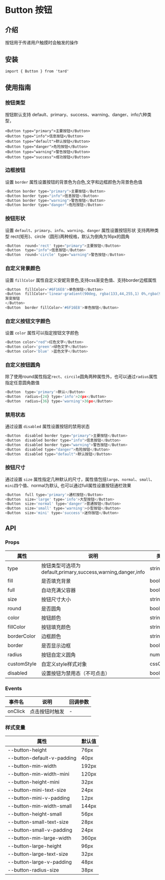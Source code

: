 # Button 按钮

## 介绍
按钮用于传递用户触摸时会触发的操作
## 安装
```
import { Button } from 'tard'
```

## 使用指南

### 按钮类型
  按钮默认支持 default、primary、success、warning、danger、info六种类型，

```
<Button type="primary">主要按钮</Button>
<Button type="info">信息按钮</Button>
<Button type="default">默认按钮</Button>
<Button type="danger">危险按钮</Button>
<Button type="warning">警告按钮</Button>
<Button type="success">成功按钮</Button>
```
### 边框按钮
设置 `border` 属性设置按钮的背景色为白色,文字和边框颜色为背景色色值
```js
<Button border type="primary">主要按钮</Button>
<Button border type="info">信息按钮</Button>
<Button border type="warning">警告按钮</Button>
<Button border type="danger">危险按钮</Button>
```
### 按钮形状
设置 `default`、`primary`、`info`、`warning`、`danger` 属性设置按钮形状 支持两种类型 rect(矩形)、circle（圆形)两种规格，默认为倒角为16px的圆角
```js
<Button  round='rect' type="primary">主要按钮</Button>
<Button  type="info">信息按钮</Button>
<Button  round='circle' type="warning">警告按钮</Button>
```

### 自定义背景颜色
设置 `fillColor` 属性自定义安妮背景色,支持css渐变色值、支持border边框属性
```js
<Button  fillColor='#6F16E8'>单色按钮</Button>
<Button  fillColor='linear-gradient(90deg, rgba(133,44,255,1) 0%,rgba(97,16,206,1) 100%)'>
渐变按钮
</Button>
<Button  border fillColor='#6F16E8'>单色按钮</Button>
```
### 自定义按钮文字颜色
设置 `color` 属性可以指定按钮文字颜色
```js
<Button color="red">红色文字</Button>
<Button color='green'>绿色文字</Button>
<Button color='blue' >蓝色文字</Button>
```
### 自定义按钮圆角
除了使用round属性指定`rect`、`circile`圆角两种属性外，也可以通过`radius`属性指定任意圆角数值
```js
<Button  type='primary'>默认</Button>
<Button  radius={24} type='info'>24px</Button>
<Button  radius={36} type='warning'>36px</Button>
```

### 禁用状态
通过设置 `disabled` 属性设置按钮的禁用状态
```js
<Button  disabled border type="primary">主要按钮</Button>
<Button  disabled border type="info">信息按钮</Button>
<Button  disabled border type="warning">警告按钮</Button>
<Button  disabled type="danger">危险按钮</Button>
<Button  disabled type="default">默认按钮</Button>
```

### 按钮尺寸
通过设置 `size` 属性指定几种默认的尺寸，属性值包括`large`、`normal`、`small`、`mini`四个值、normal为默认,
也可以通过full属性设置按钮通栏效果
```js
<Button  full type='primary'>通栏按钮</Button>
<Button  size='large' type='info'>大型按钮</Button>
<Button  size='normal' type='danger'>普通按钮</Button>
<Button  size='small' type='warning'>小型按钮</Button>
<Button  size='mini' type='success'>迷你按钮</Button>
```

## API
### Props
|  属性   | 说明  | 类型 | 默认值 |
|  ----  | ----  | ---- | ---- |
| type | 按钮类型可选项为 default,primary,success,warning,danger,info| string | default |
| fill | 是否填充背景 | boolean | false |
| full | 自动充满父容器 | boolean | false|
| size | 按钮尺寸大小 | string | - |
| round | 是否圆角 | boolean | false|
| color | 按钮颜色 | string | - | 
| fillColor | 按钮填充颜色 | string | - |
| borderColor | 边框颜色 | string | - |
| border | 是否显示边框 | boolean | false |
| radius | 按钮自定义圆角 | number | - |
| customStyle | 自定义style样式对象 | cssObject | {} |
| disabled | 设置按钮为禁用态（不可点击） | boolean | false |

### Events
|  事件名   | 说明  | 回调参数 | 
|  ----  | ----  | ---- | 
| onClick | 点击按钮时触发 | - | 


### 样式变量

|  属性   | 默认值 |
|  ----  | ---- |
| --button-height | 76px |
| --button-default-v-padding | 40px |
| --button-min-width | 192px |
| --button-min-width-mini | 120px |
| --button-height-mini | 32px |
| --button-mini-text-size | 24px |
| --button-mini-v-padding | 12px |
| --button-min-width-small | 144px |
| --button-height-small | 56px |
| --button-small-text-size | 28px |
| --button-small-v-padding | 24px |
| --button-min-large-width | 360px |
| --button-large-height | 96px |
| --button-large-text-size | 32px |
| --button-large-v-padding | 48px |
| --button-radius-size | 38px |


